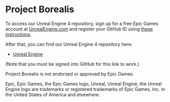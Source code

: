 # Project Borealis
To access our Unreal Engine 4 repository, sign up for a free Epic Games account at [UnrealEngine.com](https://www.unrealengine.com) and register your GitHub ID using [these instructions](https://www.unrealengine.com/ue4-on-github). 

After that, you can find our Unreal Engine 4 repository here:

*  [Unreal Engine](https://github.com/ProjectBorealisTeam/UnrealEngine)
  
(Note that you must be signed into GitHub for this link to work.)

Project Borealis is not endorsed or approved by Epic Games.

Epic, Epic Games, the Epic Games logo, Unreal, Unreal Engine, the Unreal Engine logo are trademarks or registered trademarks of Epic Games, Inc. in the United States of America and elsewhere.
